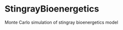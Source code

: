 StingrayBioenergetics
=====================

Monte Carlo simulation of stingray bioenergetics model
